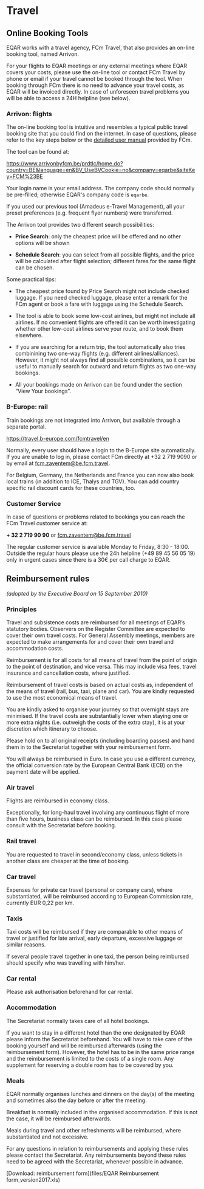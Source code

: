 # Travel

## Online Booking Tools

EQAR works with a travel agency, FCm Travel, that also provides an on-line booking tool, named Arrivon.

For your flights to EQAR meetings or any external meetings where EQAR covers your costs, please use the on-line tool or contact FCm Travel by phone or email if your travel cannot be booked through the tool. When booking through FCm there is no need to advance your travel costs, as EQAR will be invoiced directly. In case of unforeseen travel problems you will be able to access a 24H helpline (see below).

### Arrivon: flights

The on-line booking tool is intuitive and resembles a typical public travel booking site that you could find on the internet. In case of questions, please refer to the key steps below or the [detailed user manual](files/Arrivon_UserGuide.pdf) provided by FCm.

The tool can be found at:

<https://www.arrivonbyfcm.be/prdtlc/home.do?country=BE&language=en&BV_UseBVCookie=no&company=eqarbe&siteKey=FCM%23BE>

Your login name is your email address. The company code should normally be pre-filled; otherwise EQAR's company code is `eqarbe`.

If you used our previous tool (Amadeus e-Travel Management), all your preset preferences (e.g. frequent flyer numbers) were transferred.

The Arrivon tool provides two different search possibilities:

- **Price Search**: only the cheapest price will be offered and no other options will be shown

- **Schedule Search**: you can select from all possible flights, and the price will be calculated after flight selection; different fares for the same flight can be chosen.

Some practical tips:

- The cheapest price found by Price Search might not include checked luggage. If you need checked luggage, please enter a remark for the FCm agent or book a fare with luggage using the Schedule Search.

- The tool is able to book some low-cost airlines, but might not include all airlines. If no convenient flights are offered it can be worth investigating whether other low-cost airlines serve your route, and to book them elsewhere.

- If you are searching for a return trip, the tool automatically also tries combinining two one-way flights (e.g. different airlines/alliances). However, it might not always find all possible combinations, so it can be useful to manually search for outward and return flights as two one-way bookings.

- All your bookings made on Arrivon can be found under the section “View Your bookings”.

### B-Europe: rail

Train bookings are not integrated into Arrivon, but available through a separate portal.

<https://travel.b-europe.com/fcmtravel/en>

Normally, every user should have a login to the B-Europe site automatically. If you are unable to log in, please contact FCm directly at +32 2 719 9090 or by email at <fcm.zaventem@be.fcm.travel>.

For Belgium, Germany, the Netherlands and France you can now also book local trains (in addition to ICE, Thalys and TGV). You can add country specific rail discount cards for these countries, too.

### Customer Service

In case of questions or problems related to bookings you can reach the FCm Travel customer service at:

**+ 32 2 719 90 90** or <fcm.zaventem@be.fcm.travel>

The regular customer service is available Monday to Friday, 8:30 - 18:00. Outside the regular hours please use the 24h helpline (+49 89 45 56 05 19) only in urgent cases since there is a 30€ per call charge to EQAR.

## Reimbursement rules

*(adopted by the Executive Board on 15 September 2010)*

### Principles
Travel and subsistence costs are reimbursed for all meetings of EQAR’s statutory bodies. Observers on the Register Committee are expected to cover their own travel costs. For General Assembly meetings, members are expected to make arrangements for and cover their own travel and accommodation costs.

Reimbursement is for all costs for all means of travel from the point of origin to the point of destination, and vice versa. This may include visa fees, travel insurance and cancellation costs, where justified.

Reimbursement of travel costs is based on actual costs as, independent of the means of travel (rail, bus, taxi, plane and car). You are kindly requested to use the most economical means of travel.

You are kindly asked to organise your journey so that overnight stays are minimised. If the travel costs are substantially lower when staying one or more extra nights (i.e. outweigh the costs of the extra stay), it is at your discretion which itinerary to choose.

Please hold on to all original receipts (including boarding passes) and hand them in to the Secretariat together with your reimbursement form.

You will always be reimbursed in Euro. In case you use a different currency, the official conversion rate by the European Central Bank (ECB) on the payment date will be applied.

### Air travel
Flights are reimbursed in economy class.

Exceptionally, for long-haul travel involving any continuous flight of more than five hours, business class can be reimbursed. In this case please consult with the Secretariat before booking.

### Rail travel
You are requested to travel in second/economy class, unless tickets in another class are cheaper at the time of booking.

### Car travel
Expenses for private car travel (personal or company cars), where substantiated, will be reimbursed according to European Commission rate, currently EUR 0,22 per km.

### Taxis
Taxi costs will be reimbursed if they are comparable to other means of travel or justified for late arrival, early departure, excessive luggage or similar reasons.

If several people travel together in one taxi, the person being reimbursed should specify who was travelling with him/her.

### Car rental
Please ask authorisation beforehand for car rental.

### Accommodation
The Secretariat normally takes care of all hotel bookings.

If you want to stay in a different hotel than the one designated by EQAR please inform the Secretariat beforehand. You will have to take care of the booking yourself and will be reimbursed afterwards (using the reimbursement form). However, the hotel has to be in the same price range and the reimbursement is limited to the costs of a single room. Any supplement for reserving a double room has to be covered by you.

### Meals
EQAR normally organises lunches and dinners on the day(s) of the meeting and sometimes also the day before or after the meeting.

Breakfast is normally included in the organised accommodation. If this is not the case, it will be reimbursed afterwards.

Meals during travel and other refreshments will be reimbursed, where substantiated and not excessive.

For any questions in relation to reimbursements and applying these rules please contact the Secretariat. Any reimbursements beyond these rules need to be agreed with the Secretariat, whenever possible in advance.

 [Download: reimbursement form](files/EQAR Reimbursement form_version2017.xls)


